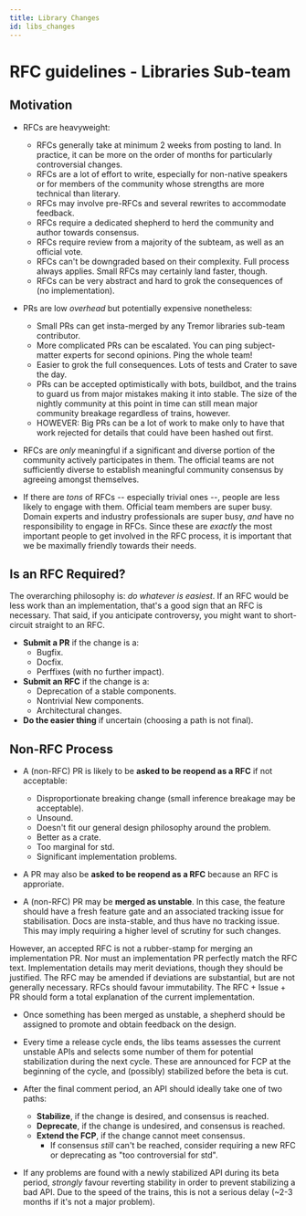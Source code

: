 ```yaml
---
title: Library Changes
id: libs_changes
---
```


<!-- alex disable period -->

# RFC guidelines - Libraries Sub-team

## Motivation

* RFCs are heavyweight:
  * RFCs generally take at minimum 2 weeks from posting to land. In
    practice, it can be more on the order of months for particularly
    controversial changes.
  * RFCs are a lot of effort to write, especially for non-native speakers or
    for members of the community whose strengths are more technical than literary.
  * RFCs may involve pre-RFCs and several rewrites to accommodate feedback.
  * RFCs require a dedicated shepherd to herd the community and author towards
    consensus.
  * RFCs require review from a majority of the subteam, as well as an official
    vote.
  * RFCs can't be downgraded based on their complexity. Full process always applies.
    Small RFCs may certainly land faster, though.
  * RFCs can be very abstract and hard to grok the consequences of (no implementation).

* PRs are low *overhead* but potentially expensive nonetheless:
  * Small PRs can get insta-merged by any Tremor libraries sub-team contributor.
  * More complicated PRs can be escalated. You can ping subject-matter experts for second opinions. Ping the whole team!
  * Easier to grok the full consequences. Lots of tests and Crater to save the day.
  * PRs can be accepted optimistically with bots, buildbot, and the trains to guard us from major mistakes making it into stable. The size of the nightly community at this point in time can still mean major community breakage regardless of trains, however.
  * HOWEVER: Big PRs can be a lot of work to make only to have that work rejected for details that could have been hashed out first.

* RFCs are *only* meaningful if a significant and diverse portion of the community actively participates in them. The official teams are not sufficiently diverse to establish meaningful community consensus by agreeing amongst themselves.

* If there are *tons* of RFCs -- especially trivial ones --, people are less
likely to engage with them. Official team members are super busy. Domain experts
and industry professionals are super busy, *and* have no responsibility to engage in RFCs. Since these are *exactly* the most important people to get involved in the RFC process, it is important that we be maximally friendly towards their
needs.

## Is an RFC Required?

The overarching philosophy is: *do whatever is easiest*. If an RFC would be less work than an implementation, that's a good sign that an RFC is necessary. That said, if you anticipate controversy, you might want to short-circuit straight to an RFC.

* **Submit a PR** if the change is a:
  * Bugfix.
  * Docfix.
  * Perffixes (with no further impact).
* **Submit an RFC** if the change is a:
  * Deprecation of a stable components.
  * Nontrivial New components.
  * Architectural changes.
* **Do the easier thing** if uncertain (choosing a path is not final).

## Non-RFC Process

* A (non-RFC) PR is likely to be **asked to be reopend as a RFC** if not acceptable:
  * Disproportionate breaking change (small inference breakage may be acceptable).
  * Unsound.
  * Doesn't fit our general design philosophy around the problem.
  * Better as a crate.
  * Too marginal for std.
  * Significant implementation problems.

* A PR may also be **asked to be reopend as a RFC** because an RFC is approriate.

* A (non-RFC) PR  may be **merged as unstable**. In this case, the feature should have a fresh feature gate and an associated tracking issue for stabilisation. Docs are insta-stable, and thus have no tracking issue. This may imply requiring a higher level of scrutiny for such changes.

However, an accepted RFC is not a rubber-stamp for merging an implementation PR.
Nor must an implementation PR perfectly match the RFC text. Implementation details may merit deviations, though they should be justified. The RFC may be amended if deviations are substantial, but are not generally necessary. RFCs should favour immutability. The RFC + Issue + PR should form a total explanation of the current implementation.

* Once something has been merged as unstable, a shepherd should be assigned
  to promote and obtain feedback on the design.

* Every time a release cycle ends, the libs teams assesses the current unstable
  APIs and selects some number of them for potential stabilization during the
  next cycle. These are announced for FCP at the beginning of the cycle, and
  (possibly) stabilized before the beta is cut.

* After the final comment period, an API should ideally take one of two paths:
  * **Stabilize**, if the change is desired, and consensus is reached.
  * **Deprecate**, if the change is undesired, and consensus is reached.
  * **Extend the FCP**, if the change cannot meet consensus.
    * If consensus *still* can't be reached, consider requiring a new RFC or
      deprecating as "too controversial for std".

* If any problems are found with a newly stabilized API during its beta period,
  *strongly* favour reverting stability in order to prevent stabilizing a bad
  API. Due to the speed of the trains, this is not a serious delay (~2-3 months
  if it's not a major problem).
